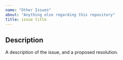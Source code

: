 ```yaml
---
name: "Other Issues"
about: "Anything else regarding this repository"
title: issue title
---
```


## Description

A description of the issue, and a proposed resolution.
